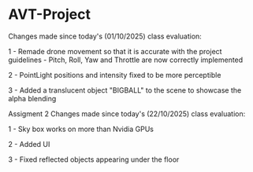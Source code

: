 # AVT-Project

Changes made since today's (01/10/2025) class evaluation:

1 - Remade drone movement so that it is accurate with the project guidelines
	- Pitch, Roll, Yaw and Throttle are now correctly implemented

2 - PointLight positions and intensity fixed to be more perceptible

3 - Added a translucent object "BIGBALL" to the scene to showcase the alpha blending 

Assigment 2
Changes made since today's (22/10/2025) class evaluation:

1 - Sky box works on more than Nvidia GPUs

2 - Added UI

3 - Fixed reflected objects appearing under the floor